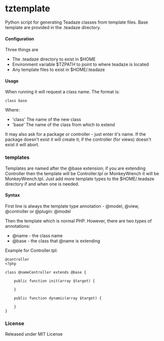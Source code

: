# tztemplate

Python script for generating Teadaze classes from template files. Base template are provided in the .teadaze directory.

#### Configuration
Three things are
* The .teadaze directory to exist in $HOME
* Environment variable $TZPATH to point to where teadaze is located
* Any template files to exist in $HOME/.teadaze

#### Usage

When running it will request a class name. The format is:

`class base`

Where:
* 'class'	The name of the new class
* 'base'	The name of the class from which to extend

It may also ask for a package or controller - just enter it's name. If the package doesn't exist it will create it; if the controller (for views) doesn't exist it will abort.


### templates

Templates are named after the @base extension; if you are extending Controller then the template will be Controller.tpl or MonkeyWrench it will be MonkeyWrench.tpl. Just add more template types to the $HOME/.teadaze directory if and when one is needed.


#### Syntax
First line is always the template type annotation - @model, @view, @controller or @plugin:
@model

Then the template which is normal PHP. However, there are two types of annotations:
* @name - the class name
* @base - the class that @name is extending

Example for Controller.tpl:

```
@controller
<?php

class @nameController extends @base {

	public function init(array $target) {
		
	}

	public function dynamic(array $target) {
		
	}
}
```

### License

Released under MIT License
